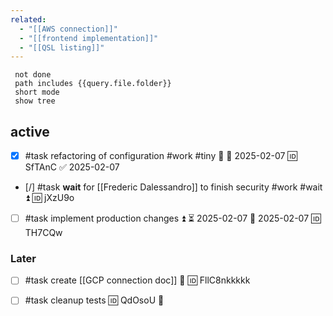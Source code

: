 ```yaml
---
related:
  - "[[AWS connection]]"
  - "[[frontend implementation]]"
  - "[[QSL listing]]"
---
```


```tasks
 not done
 path includes {{query.file.folder}}
 short mode
 show tree
```

## active

- [x] #task refactoring of configuration #work #tiny 🔼 📅 2025-02-07 🆔 SfTAnC ✅ 2025-02-07
- [/] #task **wait** for [[Frederic Dalessandro]] to finish security #work #wait ⏫ 🆔 jXzU9o
- [ ] #task implement production changes ⏫ ⏳ 2025-02-07 📅 2025-02-07 🆔 TH7CQw

### **Later**
 - [ ] #task create [[GCP connection doc]] 🔽 🆔 FllC8nkkkkk
 - [ ] #task cleanup tests 🆔 QdOsoU 🔽

